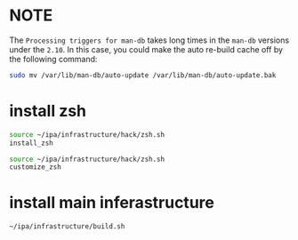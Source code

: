 # NOTE
The `Processing triggers for man-db` takes long times in the `man-db` versions under the `2.10`. In this case, you could make the auto re-build cache off by the following command:
```bash
sudo mv /var/lib/man-db/auto-update /var/lib/man-db/auto-update.bak
```

# install zsh
```bash
source ~/ipa/infrastructure/hack/zsh.sh
install_zsh

source ~/ipa/infrastructure/hack/zsh.sh
customize_zsh
```

# install main inferastructure
```bash
~/ipa/infrastructure/build.sh
```
